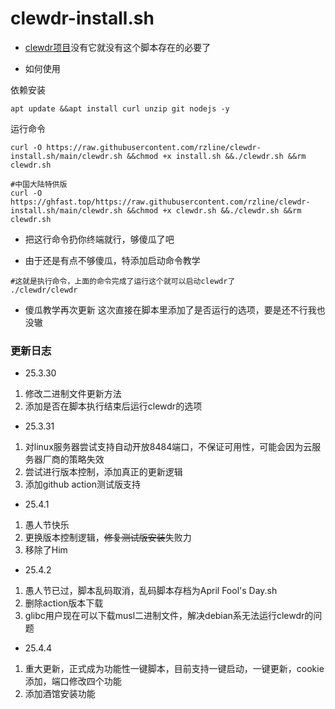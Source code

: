 # clewdr-install.sh

- [clewdr项目](https://github.com/Xerxes-2/clewdr)没有它就没有这个脚本存在的必要了

- 如何使用

依赖安装
```
apt update &&apt install curl unzip git nodejs -y
```

运行命令
```
curl -O https://raw.githubusercontent.com/rzline/clewdr-install.sh/main/clewdr.sh &&chmod +x install.sh &&./clewdr.sh &&rm clewdr.sh
```
```
#中国大陆特供版
curl -O https://ghfast.top/https://raw.githubusercontent.com/rzline/clewdr-install.sh/main/clewdr.sh &&chmod +x clewdr.sh &&./clewdr.sh &&rm clewdr.sh
```

- 把这行命令扔你终端就行，够傻瓜了吧

- 由于还是有点不够傻瓜，特添加启动命令教学

```
#这就是执行命令，上面的命令完成了运行这个就可以启动clewdr了
./clewdr/clewdr
```

- 傻瓜教学再次更新
这次直接在脚本里添加了是否运行的选项，要是还不行我也没辙

### 更新日志

- 25.3.30
1. 修改二进制文件更新方法
2. 添加是否在脚本执行结束后运行clewdr的选项

- 25.3.31
1. 对linux服务器尝试支持自动开放8484端口，不保证可用性，可能会因为云服务器厂商的策略失效
2. 尝试进行版本控制，添加真正的更新逻辑
3. 添加github action测试版支持

- 25.4.1
1. 愚人节快乐
2. 更换版本控制逻辑，~~修复测试版安装~~失败力
3. 移除了Him

- 25.4.2
1. 愚人节已过，脚本乱码取消，乱码脚本存档为April Fool's Day.sh
2. 删除action版本下载
3. glibc用户现在可以下载musl二进制文件，解决debian系无法运行clewdr的问题

- 25.4.4
1. 重大更新，正式成为功能性一键脚本，目前支持一键启动，一键更新，cookie添加，端口修改四个功能
2. 添加酒馆安装功能
